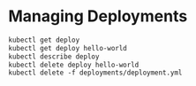 # Managing Deployments
```dockerfile
kubectl get deploy
kubectl get deploy hello-world
kubectl describe deploy
kubectl delete deploy hello-world
kubectl delete -f deployments/deployment.yml
```